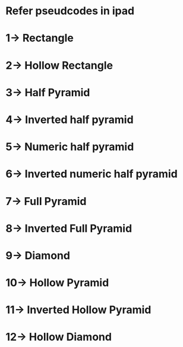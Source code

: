 # Refer pseudcodes in ipad
# 1-> Rectangle
# 2-> Hollow Rectangle
# 3-> Half Pyramid
# 4-> Inverted half pyramid
# 5-> Numeric half pyramid
# 6-> Inverted numeric half pyramid
# 7-> Full Pyramid
# 8-> Inverted Full Pyramid
# 9-> Diamond
# 10-> Hollow Pyramid
# 11-> Inverted Hollow Pyramid
# 12-> Hollow Diamond